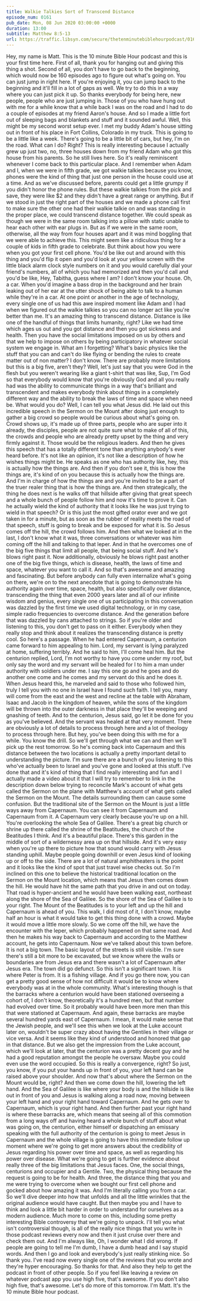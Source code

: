 ```yaml
---
title: Walkie Talkies Sort of Transcend Distance
episode_num: 0161
pub_date: Mon, 08 Jun 2020 03:00:00 +0000
duration: 13:00
subtitle: Matthew 8:5-13
url: https://traffic.libsyn.com/secure/thetenminutebiblehourpodcast/0161_-_Walkie_Talkies_Sort_of_Transcend_Distance.mp3
---
```


 Hey, my name is Matt. This is the 10 minute Bible Hour podcast and this is your first time here. First of all, thank you for hanging out and giving this thing a shot. Second of all, you don't have to go back to the beginning, which would now be 160 episodes ago to figure out what's going on. You can just jump in right here. If you're enjoying it, you can jump back to the beginning and it'll fill in a lot of gaps as well. We try to do this in a way where you can just pick it up. So thanks everybody for being here, new people, people who are just jumping in. Those of you who have hung out with me for a while know that a while back I was on the road and I had to do a couple of episodes at my friend Aaron's house. And so I made a little fort out of sleeping bags and blankets and stuff and it sounded awful. Well, this might be my second worst setup ever. I met my buddy Adam's house sitting out in front of his place in Fort Collins, Colorado in my truck. This is going to be a little like a week. There's going to be a little bit of cars, but hey, I'm on the road. What can I do? Right? This is really interesting because I actually grew up just two, no, three houses down from my friend Adam who got this house from his parents. So he still lives here. So it's really reminiscent whenever I come back to this particular place. And I remember when Adam and I, when we were in fifth grade, we got walkie talkies because you know, phones were the kind of thing that just one person in the house could use at a time. And as we've discussed before, parents could get a little grumpy if you didn't honor the phone rules. But these walkie talkies from the pick and save, they were like $2 and they didn't have a great range or anything. But if we stood in just the right part of the houses and we made a phone call first to make sure the other one had their walkie talkie on and was standing in the proper place, we could transcend distance together. We could speak as though we were in the same room talking into a pillow with static unable to hear each other with ear plugs in. But as if we were in the same room, otherwise, all the way from four houses apart and it was mind boggling that we were able to achieve this. This might seem like a ridiculous thing for a couple of kids in fifth grade to celebrate. But think about how you were when you got your first cell phone. You'd be like out and around with this thing and you'd flip it open and you'd look at your yellow screen with the little black alarm clock style numbers on it and you would carefully dial your friend's numbers, all of which you had memorized and then you'd call and you'd be like, Hey, Tabitha, guess where I am? I don't know your house. Oh, a car. When you'd imagine a bass drop in the background and her brain leaking out of her ear at the utter shock of being able to talk to a human while they're in a car. At one point or another in the age of technology, every single one of us had this awe inspired moment like Adam and I had when we figured out the walkie talkies so you can no longer act like you're better than me. It's an amazing thing to transcend distance. Distance is like one of the handful of things that limits humanity, right? Like we had time which ages us out and you got distance and then you got sickness and health. Then you have the social limitations imposed on us by others and that we help to impose on others by being participatory in whatever social system we engage in. What am I forgetting? What's basic physics like the stuff that you can and can't do like flying or bending the rules to create matter out of non matter? I don't know. There are probably more limitations but this is a big five, aren't they? Well, let's just say that you were God in the flesh but you weren't wearing like a giant t-shirt that was like, Sup, I'm God so that everybody would know that you're obviously God and all you really had was the ability to communicate things in a way that's brilliant and transcendent and makes everybody think about things in a completely different way and the ability to break the laws of time and space when need be. What would you do? Well, I can tell you what Jesus did. He laid out this incredible speech in the Sermon on the Mount after doing just enough to gather a big crowd so people would be curious about what's going on. Crowd shows up, it's made up of three parts, people who are super into it already, the disciples, people are not quite sure what to make of all of this, the crowds and people who are already pretty upset by the thing and very firmly against it. Those would be the religious leaders. And then he gives this speech that has a totally different tone than anything anybody's ever heard before. It's not like an opinion, it's not like a description of how he wishes things might be. He speaks as one who has authority like, hey, this is actually how the things are. And then if you don't see it, this is how the things are, it's kind of on you because this is actually how the things are. And I'm in charge of how the things are and you're invited to be a part of the truer realer thing that is how the things are. And then strategically, the thing he does next is he walks off that hillside after giving that great speech and a whole bunch of people follow him and now it's time to prove it. Can he actually wield the kind of authority that it looks like he was just trying to wield in that speech? Or is this just the most gifted orator ever and we got taken in for a minute, but as soon as the rubber of reality meets the road of that speech, stuff is going to break and be exposed for what it is. So Jesus comes off the hill, the crowd follows him. And then what we looked at in the last, I don't know what it was, three conversations or whatever was him coming off the hill and talking to that leper. And in that he overcomes one of the big five things that limit all people, that being social stuff. And he's blows right past it. Now additionally, obviously he blows right past another one of the big five things, which is disease, health, the laws of time and space, whatever you want to call it. And so that's awesome and amazing and fascinating. But before anybody can fully even internalize what's going on there, we're on to the next anecdote that is going to demonstrate his authority again over time, space, health, but also specifically over distance, transcending the thing that even 2000 years later and all of our infinite wisdom and genius, every single one of us participating in this conversation was dazzled by the first time we used digital technology, or in my case, simple radio frequencies to overcome distance. And the generation before that was dazzled by cans attached to strings. So if you're older and listening to this, you don't get to pass on it either. Everybody when they really stop and think about it realizes the transcending distance is pretty cool. So here's a passage. When he had entered Capernaum, a centurion came forward to him appealing to him. Lord, my servant is lying paralyzed at home, suffering terribly. And he said to him, I'll come heal him. But the centurion replied, Lord, I'm not worthy to have you come under my roof, but only say the word and my servant will be healed for I to him a man under authority with soldiers under me. I say this one go and he goes and do another one come and he comes and my servant do this and he does it. When Jesus heard this, he marveled and said to those who followed him, truly I tell you with no one in Israel have I found such faith. I tell you, many will come from the east and the west and recline at the table with Abraham, Isaac and Jacob in the kingdom of heaven, while the sons of the kingdom will be thrown into the outer darkness in that place they'll be weeping and gnashing of teeth. And to the centurion, Jesus said, go let it be done for you as you've believed. And the servant was healed at that very moment. There are obviously a lot of details to process through here and a lot of theology to process through here. But hey, you've been doing this with me for a while. You know the drill. So we'll get through what we can and then we'll pick up the rest tomorrow. So he's coming back into Capernaum and this distance between the two locations is actually a pretty important detail to understanding the picture. I'm sure there are a bunch of you listening to this who've actually been to Israel and you've gone and looked at this stuff. I've done that and it's kind of thing that I find really interesting and fun and I actually made a video about it that I will try to remember to link in the description down below trying to reconcile Mark's account of what gets called the Sermon on the plane with Matthew's account of what gets called the Sermon on the Mount. The details surrounding them can cause some confusion. But the traditional site of the Sermon on the Mount is just a little ways away from Capernaum. You can see it from Capernaum and Capernaum from it. A Capernaum very clearly because you're up on a hill. You're overlooking the whole Sea of Galilee. There's a great big church or shrine up there called the shrine of the Beatitudes, the church of the Beatitudes I think. And it's a beautiful place. There's this garden in the middle of sort of a wildernessy area up on that hillside. And it's very easy when you're up there to picture how that sound would carry with Jesus standing uphill. Maybe people going downhill or even Jesus kind of looking up or off to the side. There are a lot of natural amphitheaters is the point and it looks like the kind of spot that just travel wise checks out. So I'm inclined on this one to believe the historical traditional location on the Sermon on the Mount location, which means that Jesus then comes down the hill. He would have hit the same path that you drive in and out on today. That road is hyper-ancient and he would have been walking east, northeast along the shore of the Sea of Galilee. So the shore of the Sea of Galilee is to your right. The Mount of the Beatitudes is to your left and up the hill and Capernaum is ahead of you. This walk, I did most of it, I don't know, maybe half an hour is what it would take to get this thing done with a crowd. Maybe it would move a little more slowly. So we come off the hill, we have the encounter with the leper, which probably happened on that same road. And then he makes his way back to Capernaum and according to the Matthew account, he gets into Capernaum. Now we've talked about this town before. It is not a big town. The basic layout of the streets is still visible. I'm sure there's still a bit more to be excavated, but we know where the walls or boundaries are from Jesus era and there wasn't a lot of Capernaum after Jesus era. The town did go defunct. So this isn't a significant town. It is where Peter is from. It is a fishing village. And if you go there now, you can get a pretty good sense of how not difficult it would be to know where everybody was at in the whole community. What's interesting though is that the barracks where a centurion would have been stationed overseeing a cohort of, I don't know, theoretically it's a hundred men, but that number had evolved over time. So it probably would have been more men than this that were stationed at Capernaum. And again, these barracks are maybe several hundred yards east of Capernaum. I mean, it would make sense that the Jewish people, and we'll see this when we look at the Luke account later on, wouldn't be super crazy about having the Gentiles in their village or vice versa. And it seems like they kind of understood and honored that gap in that distance. But we also get the impression from the Luke account, which we'll look at later, that the centurion was a pretty decent guy and he had a good reputation amongst the people he oversaw. Maybe you could even use the word occupied. So this is really a convergence, right? So just, you know, if you put your hands up in front of you, your left hand can be raised above your shoulder. And now that's about where the Sermon on the Mount would be, right? And then we come down the hill, lowering the left hand. And the Sea of Galilee is like where your body is and the hillside is like out in front of you and Jesus is walking along a road now, moving between your left hand and your right hand toward Capernaum. And he gets over to Capernaum, which is your right hand. And then further past your right hand is where these barracks are, which means that seeing all of this commotion from a long ways off and having heard a whole bunch of stuff about what was going on, the centurion, either himself or dispatching an emissary speaking with the full authority of the centurion is going to meet Jesus in Capernaum and the whole village is going to have this immediate follow up moment where we're going to get more answers about the credibility of Jesus regarding his power over time and space, as well as regarding his power over disease. What we're going to get is further evidence about really three of the big limitations that Jesus faces. One, the social things, centurions and occupier and a Gentile. Two, the physical thing because the request is going to be for health. And three, the distance thing that you and me were trying to overcome when we bought our first cell phone and gocked about how amazing it was. And I'm literally calling you from a car. So we'll dive deeper into how that unfolds and all the little wrinkles that the original audience would have caught. But then maybe you and I have to think and look a little bit harder in order to understand for ourselves as a modern audience. Much more to come on this, including some pretty interesting Bible controversy that we're going to unpack. I'll tell you what isn't controversial though, is all of the really nice things that you write in those podcast reviews every now and then it just cruise over there and check them out. And I'm always like, Oh, I wonder what I did wrong. If people are going to tell me I'm dumb, I have a dumb head and I say stupid words. And then I go and look and everybody's just really stinking nice. So thank you. I've read now every single one of the reviews that you wrote and they're hyper encouraging. So thanks for that. And also they help to get the podcast in front of other people. So if you feel like leaving a review on whatever podcast app you use high five, that's awesome. If you don't also high five, that's awesome. Let's do more of this tomorrow. I'm Matt. It's the 10 minute Bible hour podcast.